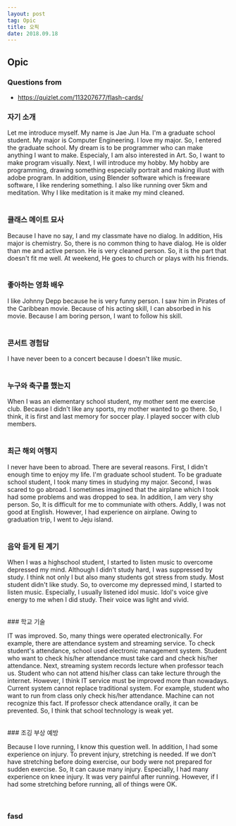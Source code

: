```yaml
---
layout: post 
tag: Opic
title: 오픽
date: 2018.09.18
---
```


## Opic  

### Questions from   

- https://quizlet.com/113207677/flash-cards/  

### 자기 소개   

Let me introduce myself. My name is Jae Jun Ha. I'm a graduate school student. My major is Computer Engineering. I love my major. So, I entered the graduate school. My dream is to be programmer who can make anything I want to make. Especialy, I am also interested in Art. So, I want to make program visually.
Next, I will introduce my hobby. My hobby are programming, drawing something especially portrait and making illust with adobe program. In addition, using Blender software which is freeware software, I like rendering something. I also like running over 5km and meditation. Why I like meditation is it make my mind cleaned.    
<br>
### 클래스 메이트 묘사  

Because I have no say, I and my classmate have no dialog. In addition, His major is chemistry. So, there is no common thing to have dialog. He is older than me and active person. He is very cleaned person. So, it is the part that doesn't fit me well. At weekend, He goes to church or plays with his friends.   
<br>
### 좋아하는 영화 배우  

I like Johnny Depp because he is very funny person. I saw him in Pirates of the Caribbean movie. Because of his acting skill, I can absorbed in his movie. Because I am boring person, I want to follow his skill.  
<br>
### 콘서트 경험담   

I have never been to a concert because I doesn't like music.   
<br>
### 누구와 축구를 했는지  

When I was an elementary school student, my mother sent me exercise club. Because I didn't like any sports, my mother wanted to go there. So, I think, it is first and last memory for soccer play. I played soccer with club members.  
<br>
### 최근 해외 여행지  

I never have been to abroad. There are several reasons. First, I didn't enough time to enjoy my life. I'm graduate school student. To be graduate school student, I took many times in studying my major. Second, I was scared to go abroad. I sometimes imagined that the airplane which I took had some problems and was dropped to sea. In addition, I am very shy person. So, It is difficult for me to communiate with others. Addly, I was not good at English. However, I had experience on airplane. Owing to graduation trip, I went to Jeju island.   
<br>
### 음악 듣게 된 계기   

When I was a highschool student, I started to listen music to overcome depressed my mind. Although I didn't study hard, I was suppressed by study. I think not only I but also many students got stress from study. Most student didn't like study. So, to overcome my depressed mind, I started to listen music. Especially, I usually listened idol music. Idol's voice give energy to me when I did study. Their voice was light and vivid.  

<br>
### 학교 기술   

IT was improved. So, many things were operated electronically. For example, there are attendance system and streaming service. To check student's attendance, school used electronic management system. Student who want to check his/her attendance must take card and check his/her attendance. Next, streaming system records lecture when professor teach us. Student who can not attend his/her class can take lecture through the internet. However, I think IT service must be improved more than nowadays. Current system cannot replace traditional system. For example, student who want to run from class only check his/her attendance. Machine can not recognize this fact. If professor check attendance orally, it can be prevented. So, I think that school technology is weak yet.   

<br>
### 조깅 부상 예방  

Because I love running, I know this question well. In addition, I had some experience on injury. To prevent injury, stretching is needed. If we don't have stretching before doing exercise, our body were not prepared for sudden exercise. So, It can cause many injury. Especially, I had many experience on knee injury. It was very painful after running. However, if I had some stretching before running, all of things were OK.   

<br>

### fasd   